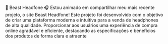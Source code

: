 🚀 Beast Headfone 🎧
Estou animado em compartilhar meu mais recente projeto, o site Beast Headfone! Este projeto foi desenvolvido com o objetivo de criar uma plataforma moderna e intuitiva para a venda de headphones de alta qualidade.
Proporcionar aos usuários uma experiência de compra online agradável e eficiente, destacando as especificações e benefícios dos produtos de forma clara e atraente
